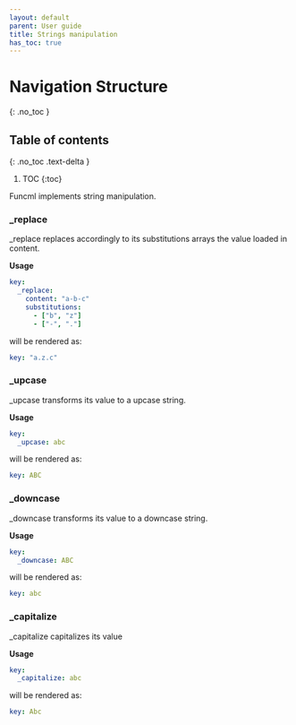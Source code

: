 ```yaml
---
layout: default
parent: User guide
title: Strings manipulation
has_toc: true
---
```

# Navigation Structure
{: .no_toc }

## Table of contents
{: .no_toc .text-delta }

1. TOC
{:toc}

Funcml implements string manipulation.

### _replace

_replace replaces accordingly to its substitutions arrays the value loaded in content.

**Usage**
```yaml
key:
  _replace:
    content: "a-b-c"
    substitutions:
      - ["b", "z"]
      - ["-", "."]
```

will be rendered as:

```yaml
key: "a.z.c"
```
### _upcase

_upcase transforms its value to a upcase string.

**Usage**
```yaml
key:
  _upcase: abc
```

will be rendered as:

```yaml
key: ABC
```

### _downcase

_downcase transforms its value to a downcase string.

**Usage**
```yaml
key:
  _downcase: ABC
```

will be rendered as:

```yaml
key: abc
```

### _capitalize

_capitalize capitalizes its value

**Usage**
```yaml
key:
  _capitalize: abc
```

will be rendered as:

```yaml
key: Abc
```